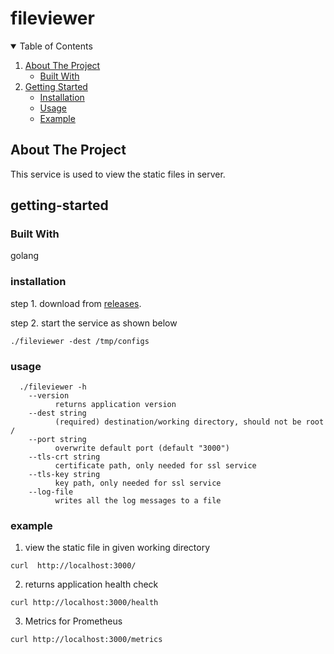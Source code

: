 # fileviewer

<!-- TABLE OF CONTENTS -->
<details open="open">
  <summary>Table of Contents</summary>
  <ol>
    <li>
      <a href="#about-the-project">About The Project</a>
      <ul>
        <li><a href="#built-with">Built With</a></li>
      </ul>
    </li>
    <li>
      <a href="#getting-started">Getting Started</a>
      <ul>
        <li><a href="#installation">Installation</a></li>
        <li><a href="#usage">Usage</a></li>  
        <li><a href="#example">Example</a></li> 
      </ul>
    </li>
  </ol>
</details>

<!-- ABOUT THE PROJECT -->
## About The Project

This service is used to view the static files in server.

## getting-started

### Built With
 golang
 
### installation
 
 step 1. download from <a href=https://github.com/smutil/fileviewer/releases>releases</a>. 
 
 step 2. start the service as shown below
 
 ```
 ./fileviewer -dest /tmp/configs
 ```
 
### usage

``` 
  ./fileviewer -h
    --version
          returns application version
    --dest string
          (required) destination/working directory, should not be root /
    --port string
          overwrite default port (default "3000")
    --tls-crt string
          certificate path, only needed for ssl service
    --tls-key string
          key path, only needed for ssl service
    --log-file
          writes all the log messages to a file
 ```
 
 ### example

  1. view the static file in given working directory
  ```
  curl  http://localhost:3000/
  ```

  2. returns application health check
  ```
  curl http://localhost:3000/health
  ```

  3. Metrics for Prometheus
  ```
  curl http://localhost:3000/metrics
  ```
